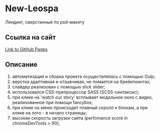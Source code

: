 # New-Leospa

Лендинг, сверстанный по psd-макету

## Ссылка на сайт

[Link to GitHub Pages](https://mjulia111.github.io/Leospa-landing-page/)

## Описание

1. автоматизация и сборка проекта осуществлялась с помощью Gulp;
2. верстка адаптивная и отзывчивая, не ломается на брейкпоинтах;
3. слайдер реализован с помощью slick slider;
4. использовался CSS-препроцессор SASS (SCSS-синтаксис);
5. при клике на 'watch our story' всплывает модальное окно с видео, реализованное при помощи fancybox;
6. при клике на меню происходит плавный скролл к блокам, а при клике на лого - в начало страницы;
7. высокая скорость загрузки сайта (perfomance score in chromeDevTools > 90);

